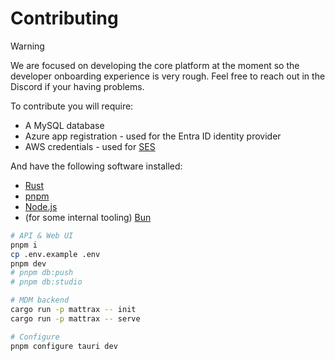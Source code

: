 # Contributing

> [!WARNING]  
> We are focused on developing the core platform at the moment so the developer onboarding experience is very rough. Feel free to reach out in the Discord if your having problems.

To contribute you will require:
 - A MySQL database
 - Azure app registration - used for the Entra ID identity provider
 - AWS credentials - used for [SES]()

And have the following software installed:
 - [Rust](https://www.rust-lang.org)
 - [pnpm](https://pnpm.io)
 - [Node.js](https://nodejs.org)
 - (for some internal tooling) [Bun](https://bun.sh)

```bash
# API & Web UI
pnpm i
cp .env.example .env
pnpm dev
# pnpm db:push
# pnpm db:studio

# MDM backend
cargo run -p mattrax -- init
cargo run -p mattrax -- serve

# Configure
pnpm configure tauri dev
```
